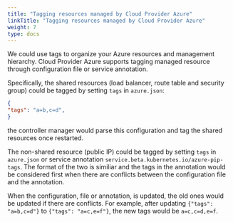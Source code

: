 ```yaml
---
title: "Tagging resources managed by Cloud Provider Azure"
linkTitle: "Tagging resources managed by Cloud Provider Azure"
weight: 7
type: docs
---
```


We could use tags to organize your Azure resources and management hierarchy. Cloud Provider Azure supports tagging managed resource through configuration file or service annotation.

Specifically, the shared resources (load balancer, route table and security group) could be tagged by setting `tags` in `azure.json`:

```json
{
"tags": "a=b,c=d",
}
```

the controller manager would parse this configuration and tag the shared resources once restarted.

The non-shared resource (public IP) could be tagged by setting `tags` in `azure.json` or service annotation `service.beta.kubernetes.io/azure-pip-tags`. The format of the two is similiar and the tags in the annotation would be considered first when there are conflicts between the configuration file and the annotation.

When the configuration, file or annotation, is updated, the old ones would be updated if there are conflicts. For example, after updating `{"tags": "a=b,c=d"}` to `{"tags": "a=c,e=f"}`, the new tags would be `a=c,c=d,e=f`.